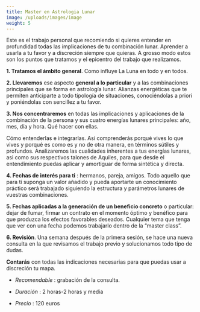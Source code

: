 ```yaml
---
title: Master en Astrologia Lunar 
image: /uploads/images/image
weight: 5
---
```


Este es el trabajo personal que recomiendo si quieres entender en profundidad todas las implicaciones de tu combinación lunar. Aprender a usarla a tu favor y a discreción siempre
que quieras. A grosso modo estos son los puntos que tratamos y el epicentro del trabajo que realizamos.

**1. Tratamos el ámbito general**. Como influye La Luna en todo y en todos.

**2. Llevaremos** ese aspecto **general a lo particular** y a las combinaciones principales que se forma en astrología lunar. Alianzas energéticas que te permiten anticiparte a
todo tipología de situaciones, conociéndolas a priori y poniéndolas con sencillez a tu favor.

**3. Nos concentraremos** en todas las implicaciones y aplicaciones de la combinación de la persona y sus cuatro energías lunares principales: año, mes, día y hora. Qué hacer con ellas.

Cómo entenderlas e integrarlas. Así comprenderás porqué vives lo que vives y porqué es como es y no de otra manera, en términos sútiles y profundos. Analizaremos las cualidades
inherentes a tus energías lunares, asi como sus respectivos talones de Aquiles, para que desde el entendimiento puedas aplicar y amortiguar de forma sintética y directa.

**4. Fechas de interés para ti** : hermanos, pareja, amigos. Todo aquello que para ti suponga un valor añadido y pueda aportarte un conocimiento práctico será trabajado siguiendo la estructura y parámetros lunares de vuestras combinaciones.

**5. Fechas aplicadas a la generación de un beneficio concreto** o  particular: dejar de fumar, firmar un contrato en el momento óptimo y benéfico para que produzca los efectos
favorables deseados. Cualquier tema que tenga que ver con una fecha podemos trabajarlo dentro de la “master class”.

**6. Revisión**. Una semana después de la primera sesión, se hace una nueva consulta en la que revisamos el trabajo previo y solucionamos todo tipo de dudas.

**Contarás** con todas las indicaciones necesarias para que puedas usar a discreción tu mapa.

- *Recomendable* : grabación de la consulta.

- *Duración* : 2 horas-2 horas y media

- *Precio* : 120 euros

